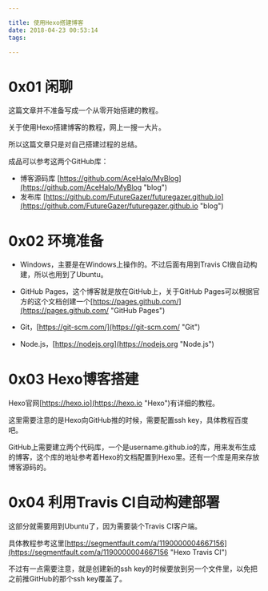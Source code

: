 ```yaml
---

title: 使用Hexo搭建博客  
date: 2018-04-23 00:53:14  
tags:  

---
```


# 0x01 闲聊  

这篇文章并不准备写成一个从零开始搭建的教程。

关于使用Hexo搭建博客的教程，网上一搜一大片。

所以这篇文章只是对自己搭建过程的总结。

成品可以参考这两个GitHub库：

- 博客源码库 [https://github.com/AceHalo/MyBlog](https://github.com/AceHalo/MyBlog "blog")
- 发布库 [https://github.com/FutureGazer/futuregazer.github.io](https://github.com/FutureGazer/futuregazer.github.io "blog")




# 0x02 环境准备

- Windows，主要是在Windows上操作的。不过后面有用到Travis CI做自动构建，所以也用到了Ubuntu。

- GitHub Pages，这个博客就是放在GitHub上，关于GitHub Pages可以根据官方的这个文档创建一个[https://pages.github.com/](https://pages.github.com/ "GitHub Pages")

- Git，[https://git-scm.com/](https://git-scm.com/ "Git")

- Node.js，[https://nodejs.org](https://nodejs.org "Node.js")

# 0x03 Hexo博客搭建

Hexo官网[https://hexo.io](https://hexo.io "Hexo")有详细的教程。

这里需要注意的是Hexo向GitHub推的时候，需要配置ssh key，具体教程百度吧。

GitHub上需要建立两个代码库，一个是username.github.io的库，用来发布生成的博客，这个库的地址参考着Hexo的文档配置到Hexo里。还有一个库是用来存放博客源码的。

# 0x04 利用Travis CI自动构建部署

这部分就需要用到Ubuntu了，因为需要装个Travis CI客户端。

具体教程参考这里[https://segmentfault.com/a/1190000004667156](https://segmentfault.com/a/1190000004667156 "Hexo Travis CI")

不过有一点需要注意，就是创建新的ssh key的时候要放到另一个文件里，以免把之前推GitHub的那个ssh key覆盖了。